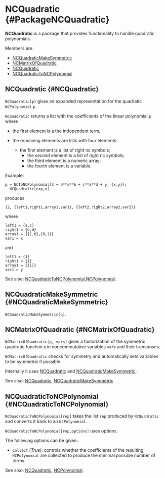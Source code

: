 # NCQuadratic {#PackageNCQuadratic}

**NCQuadratic** is a package that provides functionality to handle quadratic polynomials.

Members are:

* [NCQuadraticMakeSymmetric](#NCQuadraticMakeSymmetric)
* [NCMatrixOfQuadratic](#NCMatrixOfQuadratic)
* [NCQuadratic](#NCQuadratic)
* [NCQuadraticToNCPolynomial](#NCQuadraticToNCPolynomial)

## NCQuadratic {#NCQuadratic}
`NCQuadratic[p]` gives an expanded representation for the quadratic `NCPolynomial` `p`.

`NCQuadratic` returns a list with the coefficients of the linear polynomial `p` where

- the first element is a the independent term,
- the remaining elements are lists with four elements:

  - the first element is a list of right nc symbols;
	- the second element is a list of right nc symbols;
	- the third element is a numeric array;
	- the fourth element is a variable.

Example:

    p = NCToNCPolynomial[2 + a**x**b + c**x**d + y, {x,y}];
	  NCQuadratic[exp,x]

produces

    {2, {left1,right1,array1,var1}, {left2,right2,array2,var2}}

where

    left1 = {a,c}
    right1 = {b,d}
    array1 = {{1,0},{0,1}}
    var1 = x

and

    left1 = {1}
    right1 = {1}
    array1 = {{1}}
    var1 = y

See also:
[NCQuadraticToNCPolynomial](#NCQuadraticToNCPolynomial),[NCPolynomial](#NCPolynomial).

## NCQuadraticMakeSymmetric {#NCQuadraticMakeSymmetric}

`NCQuadraticMakeSymmetric[q]`.

## NCMatrixOfQuadratic {#NCMatrixOfQuadratic}

`NCMatrixOfQuadratic[p, vars]` gives a factorization of the symmetric quadratic	function `p` in noncommutative variables `vars` and their transposes.

`NCMatrixOfQuadratic` checks for symmetry and automatically sets variables to be symmetric if possible.

Internally it uses [NCQuadratic](#NCQuadratic) and [NCQuadraticMakeSymmetric](#NCQuadraticMakeSymmetric).

See also:
[NCQuadratic](#NCQuadratic), [NCQuadraticMakeSymmetric](#NCQuadraticMakeSymmetric).

## NCQuadraticToNCPolynomial {#NCQuadraticToNCPolynomial}

`NCQuadraticToNCPolynomial[rep]` takes the list `rep` produced by `NCQuadratic` and converts it back to an `NCPolynomial`.

`NCQuadraticToNCPolynomial[rep,options]` uses options.

The following options can be given:

- `Collect` (*True*): controls whether the coefficients of the resulting `NCPolynomial` are collected to produce the minimal possible number of terms.

See also:
[NCQuadratic](#NCQuadratic), [NCPolynomial](#NCPolynomial).
